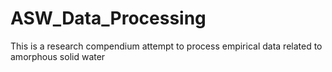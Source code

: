 # ASW_Data_Processing
This is a research compendium attempt to process empirical data related to amorphous solid water
